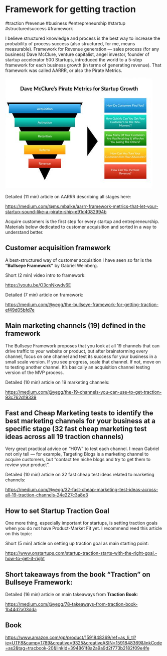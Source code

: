 # Framework for getting traction

#traction #revenue #business #entrepreneurship #startup #structuredsuccess #framework

I believe structured knowledge and process is the best way to increase the probability of process success (also structured, for me, means measurable).
Framework for Revenue generation — sales process (for any business)
Dave McClure, venture capitalist, angel investor, founder of startup accelerator 500 Startups, introduced the world to a 5-step framework for each business growth (in terms of generating revenue). That framework was called AARRR, or also the Pirate Metrics.

![AARRR Framework](images/aarrr.jpg)

Detailed (11 min) article on AARRR describing all stages here:

https://medium.com/@ms.mbalke/aarrr-framework-metrics-that-let-your-startup-sound-like-a-pirate-ship-e91d4082994b

Acquire customers is the first step for every startup and entrepreneurship.
Materials below dedicated to customer acquisition and sorted in a way to understand better.

## Customer acquisition framework

A best-structured way of customer acquisition I have seen so far is the **“Bullseye Framework”** by Gabriel Weinberg.

Short (2 min) video intro to framework:

https://youtu.be/O3cnNkwdv6E

Detailed (7 min) article on framework:

https://medium.com/@yegg/the-bullseye-framework-for-getting-traction-ef49d05bfd7e


## Main marketing channels (19) defined in the framework

The Bullseye Framework proposes that you look at all 19 channels that can drive traffic to your website or product, but after brainstorming every channel, focus on one channel and test its success for your business in a small scale version. If you see progress, scale that channel. If not, move on to testing another channel. It’s basically an acquisition channel testing version of the MVP process.

Detailed (10 min) article on 19 marketing channels:

https://medium.com/@yegg/the-19-channels-you-can-use-to-get-traction-93c762d19339


## Fast and Cheap Marketing tests to identify the best marketing channels for your business at a specific stage (32 fast cheap marketing test ideas across all 19 traction channels)

Very great practical advice on “HOW” to test each channel. I mean Gabriel not only tell — for example, Targeting Blogs is a marketing channel to acquire customers, but “contact ten niche blogs and try to get them to review your product”.

Detailed (10 min) article on 32 fast cheap test ideas related to marketing channels:

https://medium.com/@yegg/32-fast-cheap-marketing-test-ideas-across-all-19-traction-channels-24e227c3a8e3


## How to set Startup Traction Goal

One more thing, especially important for startups, is setting traction goals when you do not have Product-Market Fit yet. I recommend reed this article on this topic:

Short (5 min) article on setting up traction goal as main starting point:

https://www.onstartups.com/startup-traction-starts-with-the-right-goal.-how-to-get-it-right


## Short takeaways from the book “Traction” on Bullseye Framework:

Detailed (16 min) article on main takeaways from **Traction Book**:

https://medium.com/@yegg/78-takeaways-from-traction-book-1b44d2a03dda



## Book

https://www.amazon.com/gp/product/1591848369/ref=as_li_tl?ie=UTF8&camp=1789&creative=9325&creativeASIN=1591848369&linkCode=as2&tag=tracbook-20&linkId=394861f8a2a9a9d2f773b2182f09e4fe
